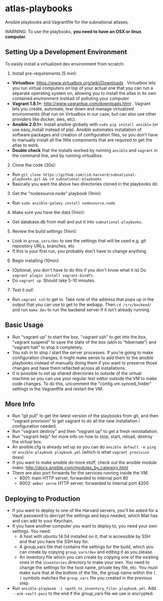 atlas-playbooks
===============

Ansible playbooks and Vagrantfile for the subnational atlases.

WARNING: To use the playbooks, **you need to have an OSX or linux computer**.

Setting Up a Development Environment
------------------------------------

To easily install a virtualized dev environment from scratch:

1. Install pre-requirements (5 min):
  - **Virtualbox**: https://www.virtualbox.org/wiki/Downloads . Virtualbox lets
  you run virtual computers on top of your actual one that you can run a
  separate operating system on, allowing you to install the atlas in its own
  contained environment instead of polluting your computer.
  - **Vagrant 1.8.1+**: http://www.vagrantup.com/downloads.html . Vagrant lets you
  create, automate, tear down and manage virtualized environments (that run on
  Virtualbox in our case, but can also use other providers like docker, aws,
  etc).
  - **Ansible 2.0.1+**: Install ansible globally with `sudo pip install ansible` (or use easy_install
  instead of pip). Ansible automates installation of software packages and
  creation of configuration files, so you don’t have to manually install
  all the little components that are required to get the atlas to work.
  - **Double check** that the installs worked by running `ansible` and `vagrant` in
  the command line, and by running virtualbox.

2. Clone the code (30s):
  - Run `git clone https://github.com/cid-harvard/subnational-playbooks.git && cd
    subnational-playbooks`
  - Basically you want the above two directories cloned in the playbooks dir.

3. Get the "nodesource.node" playbook (1min):
  - Run `sudo ansible-galaxy install nodesource.node`.

4. Make sure you have the data (1min):
  - Get database.db from mali and put it into `subnational-playbooks`.

5. Review the build settings (1min):
  - Look in `group_vars/dev` to see the settings that will be used e.g. git
    repository URLs, branches, etc
  - If this is your first run, you probably don't have to change anything.

6. Begin installing (10min)
  - (Optional, you don't have to do this if you don't know what it is) Do `vagrant plugin install vagrant-bindfs`.
  - Do `vagrant up`. Should take 5-10 minutes.

7. Test it out!
  - Run `vagrant ssh` to get in. Take note of the address that pops up in the
    output that you can use to get to the webapp. Then `cd /srv/backend/` and
    run `make dev` to run the backend server if it isn't already running.

Basic Usage
-----------
- Run “vagrant up” to start the box, "vagrant ssh" to get into the box,
  "vagrant suspend" to save the state of the box (akin to “hibernate”) and
  “vagrant halt” to stop it completely.
- You ssh in to stop / start the server processes. If you’re going to make
  configuration changes, it might make sense to add them to the ansible
  playbooks instead of manually doing them if you want to preserve those
  changes and have them reflected across all installations.
- It is possible to set up shared directories to outside of the virtual machine
  so you can use your regular text editor outside the VM to make code changes.
  To do this, uncomment the "config.vm.synced_folder" settings in the
  Vagrantfile and restart the VM.

More Info
---------
- Run “git pull” to get the latest version of the playbooks from git, and then "vagrant provision” to get vagrant to do all the new installation / configuration needed.
- Run "vagrant destroy" and then “vagrant up” to get a fresh reinstallation.
- Run "vagrant help" for more info on how to stop, start, reload, destroy the virtual box.
- An ansible.cfg is already set up so you can do `ansible default -m ping` or `ansible-playbook playbook.yml` (which is what `vagrant provision` does)
- If you want to make ansible do more stuff, check out the ansible module index: http://docs.ansible.com/modules_by_category.html
- There are also port forwards for the services running inside the VM.
    * 8001: main HTTP server, forwarded to internal port 80
    * 8002: `ember serve` HTTP server, forwarded to internal port 4200

<!--
- Make sure you have an ssh-agent running (check with `ps aux | grep
  ssh-agent`) and add your github ssh key with `ssh-add ~/.ssh/key_name.rsa`.
  Ssh-agent lets you use your local ssh keys in the remote server. This allows
  you to do a “git clone” on the virtual box even though your ssh keys are not
  there. To learn more about ssh-agent, read this guide
  (https://help.github.com/articles/using-ssh-agent-forwarding)
  -->

Deploying to Production
-----------------------
- If you want to deploy to one of the Harvard servers, you'll be asked for a
  Vault password to decrypt the settings and keys needed, which Mali has and
  can add to your Keychain.
- If you have another computer you want to deploy to, you need your own
  settings. You need:
    * A host with ubuntu 14.04 installed on it, that is accessible by SSH and
      that you have the SSH key for.
    * A group_vars file that contains the settings for the build, which you can
      create by copying `group_vars/dev` and editing it as you please.
    * An inventory file which you can create by copying one of the existing
      ones in the `inventories` directory to make your own. You need to change
      the settings for the host name, private key file, etc. You must make sure
      that at the bottom of the file, the group name within the `[  ]` symbols
      matches the `group_vars` file you created in the previous step.
- Run `ansible-playbook -i <path_to_inventory_file> playbook.yml`. Add
  `--ask-vault-pass` to the end if the group_vars file we use is encrypted.

